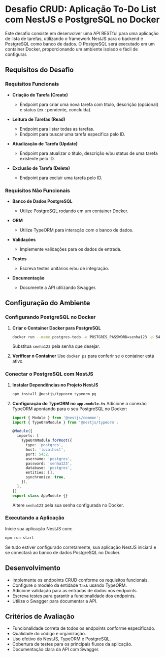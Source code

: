 
# Desafio CRUD: Aplicação To-Do List com NestJS e PostgreSQL no Docker

Este desafio consiste em desenvolver uma API RESTful para uma aplicação de lista de tarefas, utilizando o framework NestJS para o backend e PostgreSQL como banco de dados. O PostgreSQL será executado em um container Docker, proporcionando um ambiente isolado e fácil de configurar.

## Requisitos do Desafio

### Requisitos Funcionais

- **Criação de Tarefa (Create)**
  - Endpoint para criar uma nova tarefa com título, descrição (opcional) e status (ex.: pendente, concluída).

- **Leitura de Tarefas (Read)**
  - Endpoint para listar todas as tarefas.
  - Endpoint para buscar uma tarefa específica pelo ID.

- **Atualização de Tarefa (Update)**
  - Endpoint para atualizar o título, descrição e/ou status de uma tarefa existente pelo ID.

- **Exclusão de Tarefa (Delete)**
  - Endpoint para excluir uma tarefa pelo ID.

### Requisitos Não Funcionais

- **Banco de Dados PostgreSQL**
  - Utilize PostgreSQL rodando em um container Docker.

- **ORM**
  - Utilize TypeORM para interação com o banco de dados.

- **Validações**
  - Implemente validações para os dados de entrada.

- **Testes**
  - Escreva testes unitários e/ou de integração.

- **Documentação**
  - Documente a API utilizando Swagger.

## Configuração do Ambiente

### Configurando PostgreSQL no Docker

1. **Criar o Container Docker para PostgreSQL**
   ```bash
   docker run --name postgres-todo -e POSTGRES_PASSWORD=senha123 -p 5432:5432 -d postgres
   ```
   Substitua `senha123` pela senha que desejar.

2. **Verificar o Container**
   Use `docker ps` para conferir se o container está ativo.

### Conectar o PostgreSQL com NestJS

1. **Instalar Dependências no Projeto NestJS**
   ```bash
   npm install @nestjs/typeorm typeorm pg
   ```

2. **Configuração do TypeORM no `app.module.ts`**
   Adicione a conexão TypeORM apontando para o seu PostgreSQL no Docker:
   ```typescript
   import { Module } from '@nestjs/common';
   import { TypeOrmModule } from '@nestjs/typeorm';

   @Module({
     imports: [
       TypeOrmModule.forRoot({
         type: 'postgres',
         host: 'localhost',
         port: 5432,
         username: 'postgres',
         password: 'senha123',
         database: 'postgres',
         entities: [],
         synchronize: true,
       }),
     ],
   })
   export class AppModule {}
   ```
   Altere `senha123` pela sua senha configurada no Docker.

### Executando a Aplicação

Inicie sua aplicação NestJS com:
```bash
npm run start
```
Se tudo estiver configurado corretamente, sua aplicação NestJS iniciará e se conectará ao banco de dados PostgreSQL no Docker.

## Desenvolvimento

- Implemente os endpoints CRUD conforme os requisitos funcionais.
- Configure o modelo da entidade `Task` usando TypeORM.
- Adicione validação para as entradas de dados nos endpoints.
- Escreva testes para garantir a funcionalidade dos endpoints.
- Utilize o Swagger para documentar a API.

## Critérios de Avaliação

- Funcionalidade correta de todos os endpoints conforme especificado.
- Qualidade do código e organização.
- Uso efetivo do NestJS, TypeORM e PostgreSQL.
- Cobertura de testes para os principais fluxos da aplicação.
- Documentação clara da API com Swagger.
